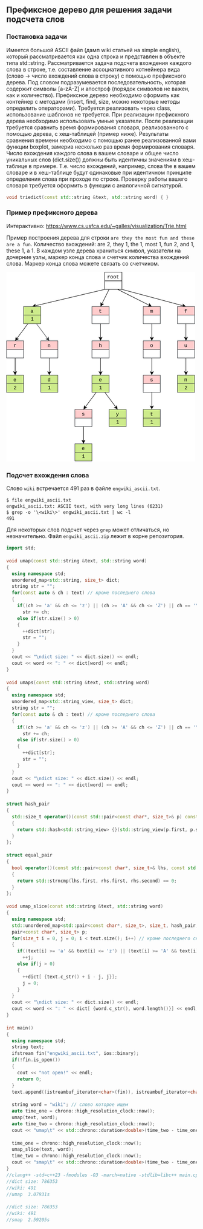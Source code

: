 ## Префиксное дерево для решения задачи подсчета слов

### Постановка задачи

Имеется большой ASCII файл (дамп wiki статьей на simple english), который рассматривается как одна строка и представлен в объекте типа std::string. Рассматривается задача подсчета вхождения каждого слова в строке, т.е. составление ассоциативного котнейнера вида (слово -> число вхождений слова в строку) с помощью префиксного дерева. Под словом подразумевается последовательность, которая содержит символы [a-zA-Z] и апостроф (порядок символов не важен, как и количество). Префиксное дерево необходимо оформить как контейнер с методами (insert, find, size, можно некоторые методы определить операторами). Требуется реализовать через class, использование шаблонов не требуется. При реализации префискного дерева необходимо использовать умные указатели. После реализации требуется сравнить время формирования словаря, реализованного с помощью дерева, с хеш-таблицей (пример ниже). Результаты сравнения времени необходимо с помощью ранее реализованной вами функции boxplot, замерив несколько раз время формирования словаря. Число вхождения каждого слова в вашем словаре и общее число уникальных слов (dict.size()) должны быть идентичны значениям в хеш-таблице в примере. Т.е. число вхождений, например, слова the в вашем словаре и в хеш-таблице будут одинаковые при идентичном принципе определения слова при проходе по строке. Проверку работы вашего словаря требуется оформить в функции с аналогичной сигнатурой.

```cpp
void triedict(const std::string &text, std::string word) { }
```

### Пример префиксного дерева

Интерактивно: https://www.cs.usfca.edu/~galles/visualization/Trie.html

Пример построения дерева для строки `are they the most fun and these are a fun`. Количество вхождений: are 2, they 1, the 1, most 1, fun 2, and 1, these 1, a 1. В каждом узле дерева храниться символ, указатели на дочерние узлы, 
маркер конца слова и счетчик количества вхождений слова. Маркер конца слова можете связать со счетчиком.

<img src="https://github.com/poluyan/saod3kEx/blob/main/saod_trie.png" width="500" />

### Подсчет вхождения слова

Слово `wiki` встречается 491 раз в файле `engwiki_ascii.txt`.
```
$ file engwiki_ascii.txt 
engwiki_ascii.txt: ASCII text, with very long lines (6231)
$ grep -o '\<wiki\>' engwiki_ascii.txt | wc -l
491
```
Для некоторых слов подсчет через `grep` может отличаться, но незначительно. Файл `engwiki_ascii.zip` лежит в корне репозитория.

```cpp
import std;

void umap(const std::string &text, std::string word)
{
  using namespace std;
  unordered_map<std::string, size_t> dict;
  string str = "";
  for(const auto & ch : text) // кроме последнего слова
  {
    if((ch >= 'a' && ch <= 'z') || (ch >= 'A' && ch <= 'Z') || ch == '\'')
      str += ch;
    else if(str.size() > 0)
    {
      ++dict[str];
      str = "";
    }
  }
  cout << "\ndict size: " << dict.size() << endl;
  cout << word << ": " << dict[word] << endl;
}

void umaps(const std::string &text, std::string word)
{
  using namespace std;
  unordered_map<std::string_view, size_t> dict;
  string str = "";
  for(const auto & ch : text) // кроме последнего слова
  {
    if((ch >= 'a' && ch <= 'z') || (ch >= 'A' && ch <= 'Z') || ch == '\'')
      str += ch;
    else if(str.size() > 0)
    {
      ++dict[str];
      str = "";
    }
  }
  cout << "\ndict size: " << dict.size() << endl;
  cout << word << ": " << dict[word] << endl;
}

struct hash_pair
{
  std::size_t operator()(const std::pair<const char*, size_t>& p) const
  {
    return std::hash<std::string_view> {}(std::string_view(p.first, p.second));
  }
};

struct equal_pair
{
  bool operator()(const std::pair<const char*, size_t>& lhs, const std::pair<const char*, size_t>& rhs) const
  {
    return std::strncmp(lhs.first, rhs.first, rhs.second) == 0;
  }
};

void umap_slice(const std::string &text, std::string word)
{
  using namespace std;
  std::unordered_map<std::pair<const char*, size_t>, size_t, hash_pair, equal_pair> dict;
  pair<const char*, size_t> p;
  for(size_t i = 0, j = 0; i < text.size(); i++) // кроме последнего слова
  {
    if((text[i] >= 'a' && text[i] <= 'z') || (text[i] >= 'A' && text[i] <= 'Z') || text[i] == '\'')
      ++j;
    else if(j > 0)
    {
      ++dict[ {text.c_str() + i - j, j}];
      j = 0;
    }
  }
  cout << "\ndict size: " << dict.size() << endl;
  cout << word << ": " << dict[ {word.c_str(), word.length()}] << endl;
}

int main()
{
  using namespace std;
  string text;
  ifstream fin("engwiki_ascii.txt", ios::binary);
  if(!fin.is_open())
  {
    cout << "not open!" << endl;
    return 0;
  }
  text.append((istreambuf_iterator<char>(fin)), istreambuf_iterator<char>());

  string word = "wiki"; // слово которое ищем
  auto time_one = chrono::high_resolution_clock::now();
  umap(text, word);
  auto time_two = chrono::high_resolution_clock::now();
  cout << "umap\t" << std::chrono::duration<double>(time_two - time_one) << endl;

  time_one = chrono::high_resolution_clock::now();
  umap_slice(text, word);
  time_two = chrono::high_resolution_clock::now();
  cout << "smap\t" << std::chrono::duration<double>(time_two - time_one) << endl;
}
//clang++ -std=c++23 -fmodules -O3 -march=native -stdlib=libc++ main.cpp
//dict size: 786353
//wiki: 491
//umap	3.07931s

//dict size: 786353
//wiki: 491
//smap	2.59205s

```

